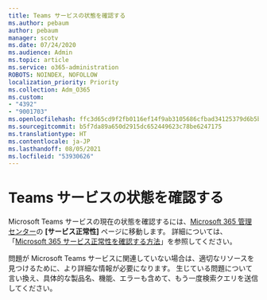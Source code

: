 ```yaml
---
title: Teams サービスの状態を確認する
ms.author: pebaum
author: pebaum
manager: scotv
ms.date: 07/24/2020
ms.audience: Admin
ms.topic: article
ms.service: o365-administration
ROBOTS: NOINDEX, NOFOLLOW
localization_priority: Priority
ms.collection: Adm_O365
ms.custom:
- "4392"
- "9001703"
ms.openlocfilehash: ffc3d65cd9f2fb0116ef14f9ab3105686cfbad34125379d6b5b9db355712a507
ms.sourcegitcommit: b5f7da89a650d2915dc652449623c78be6247175
ms.translationtype: HT
ms.contentlocale: ja-JP
ms.lasthandoff: 08/05/2021
ms.locfileid: "53930626"
---
```

# <a name="check-teams-service-status"></a>Teams サービスの状態を確認する

Microsoft Teams サービスの現在の状態を確認するには、[Microsoft 365 管理センター](https://go.microsoft.com/fwlink/p/?linkid=2024339)の **[サービス正常性]** ページに移動します。 詳細については、「[Microsoft 365 サービス正常性を確認する方法](https://docs.microsoft.com/office365/enterprise/view-service-health)」を参照してください。

問題が Microsoft Teams サービスに関連していない場合は、適切なリソースを見つけるために、より詳細な情報が必要になります。 生じている問題について言い換え、具体的な製品名、機能、エラーも含めて、もう一度検索クエリを送信してください。
